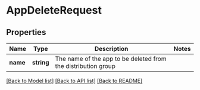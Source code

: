 # AppDeleteRequest

## Properties
Name | Type | Description | Notes
------------ | ------------- | ------------- | -------------
**name** | **string** | The name of the app to be deleted from the distribution group | 

[[Back to Model list]](../README.md#documentation-for-models) [[Back to API list]](../README.md#documentation-for-api-endpoints) [[Back to README]](../README.md)

